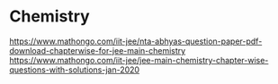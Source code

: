# Chemistry

https://www.mathongo.com/iit-jee/nta-abhyas-question-paper-pdf-download-chapterwise-for-jee-main-chemistry
https://www.mathongo.com/iit-jee/jee-main-chemistry-chapter-wise-questions-with-solutions-jan-2020
